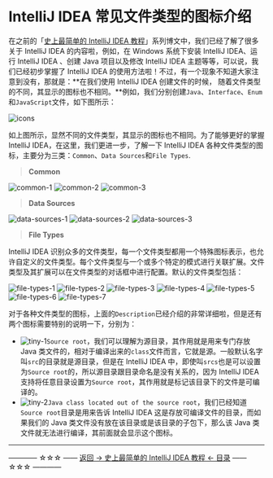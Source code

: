 # IntelliJ IDEA 常见文件类型的图标介绍

在之前的「[史上最简单的 IntelliJ IDEA 教程](https://github.com/guobinhit/intellij-idea-tutorial/blob/master/README.md)」系列博文中，我们已经了解了很多关于 IntelliJ IDEA 的内容啦，例如，在 Windows 系统下安装  IntelliJ IDEA、运行  IntelliJ IDEA 、创建 Java 项目以及修改  IntelliJ IDEA  主题等等，可以说，我们已经初步掌握了 IntelliJ IDEA 的使用方法啦！不过，有一个现象不知道大家注意到没有，那就是：**在我们使用 IntelliJ IDEA 创建文件的时候， 随着文件类型的不同，其显示的图标也不相同。**例如，我们分别创建`Java`、`Interface`、`Enum`和`JavaScript`文件，如下图所示：

![icons](https://github.com/guobinhit/intellij-idea-tutorial/tree/master/images/basic-course/idea-icon/icons.png)

如上图所示，显然不同的文件类型，其显示的图标也不相同。为了能够更好的掌握 IntelliJ IDEA，在这里，我们更进一步，了解一下  IntelliJ IDEA 各种文件类型的图标，主要分为三类：`Common`、`Data Sources`和`File Types`.

> **Common**

![common-1](https://github.com/guobinhit/intellij-idea-tutorial/tree/master/images/basic-course/idea-icon/common-1.png)
![common-2](https://github.com/guobinhit/intellij-idea-tutorial/tree/master/images/basic-course/idea-icon/common-2.png)
![common-3](https://github.com/guobinhit/intellij-idea-tutorial/tree/master/images/basic-course/idea-icon/common-3.png)

> **Data Sources**

![data-sources-1](https://github.com/guobinhit/intellij-idea-tutorial/tree/master/images/basic-course/idea-icon/data-sources-1.png)
![data-sources-2](https://github.com/guobinhit/intellij-idea-tutorial/tree/master/images/basic-course/idea-icon/data-sources-2.png)
![data-sources-3](https://github.com/guobinhit/intellij-idea-tutorial/tree/master/images/basic-course/idea-icon/data-sources-3.png)

> **File Types**

IntelliJ IDEA 识别众多的文件类型，每一个文件类型都用一个特殊图标表示，也允许自定义的文件类型。每个文件类型与一个或多个特定的模式进行关联扩展。文件类型及其扩展可以在文件类型的对话框中进行配置。默认的文件类型包括：

![file-types-1](https://github.com/guobinhit/intellij-idea-tutorial/tree/master/images/basic-course/idea-icon/file-types-1.png)
![file-types-2](https://github.com/guobinhit/intellij-idea-tutorial/tree/master/images/basic-course/idea-icon/file-types-2.png)
![file-types-3](https://github.com/guobinhit/intellij-idea-tutorial/tree/master/images/basic-course/idea-icon/file-types-3.png)
![file-types-4](https://github.com/guobinhit/intellij-idea-tutorial/tree/master/images/basic-course/idea-icon/file-types-4.png)
![file-types-5](https://github.com/guobinhit/intellij-idea-tutorial/tree/master/images/basic-course/idea-icon/file-types-5.png)
![file-types-6](https://github.com/guobinhit/intellij-idea-tutorial/tree/master/images/basic-course/idea-icon/file-types-6.png)
![file-types-7](https://github.com/guobinhit/intellij-idea-tutorial/tree/master/images/basic-course/idea-icon/file-types-7.png)

对于各种文件类型的图标，上面的`Description`已经介绍的非常详细啦，但是还有两个图标需要特别的说明一下，分别为：

 - ![tiny-1](https://github.com/guobinhit/intellij-idea-tutorial/tree/master/images/basic-course/idea-icon/tiny-1.png)`Source root`，我们可以理解为源目录，其作用就是用来专门存放 Java 类文件的，相对于编译出来的`class`文件而言，它就是源。一般默认名字叫`src`的目录就是源目录，但是在 IntelliJ IDEA 中，即使叫`srcs`也是可以设置为`Source root`的，所以源目录跟目录命名是没有关系的，因为 IntelliJ IDEA 支持将任意目录设置为`Source root`，其作用就是标记该目录下的文件是可编译的。
 - ![tiny-2](https://github.com/guobinhit/intellij-idea-tutorial/tree/master/images/basic-course/idea-icon/tiny-2.png)`Java class located out of the source root`，我们已经知道`Source root`目录是用来告诉 IntelliJ IDEA 这是存放可编译文件的目录，而如果我们的 Java 类文件没有放在该目录或是该目录的子包下，那么该 Java 类文件就无法进行编译，其前面就会显示这个图标。
 

----------
———— ☆☆☆ —— [返回 -> 史上最简单的 IntelliJ IDEA 教程 <- 目录](https://github.com/guobinhit/intellij-idea-tutorial/blob/master/README.md) —— ☆☆☆ ————
